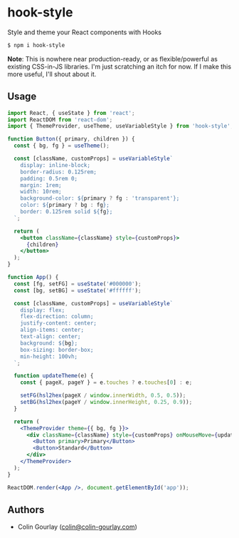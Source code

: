 # hook-style

Style and theme your React components with Hooks

```sh
$ npm i hook-style
```

**Note**: This is nowhere near production-ready, or as flexible/powerful as existing CSS-in-JS libraries. I'm just scratching an itch for now. If I make this more useful, I'll shout about it.

## Usage

```jsx
import React, { useState } from 'react';
import ReactDOM from 'react-dom';
import { ThemeProvider, useTheme, useVariableStyle } from 'hook-style';

function Button({ primary, children }) {
  const { bg, fg } = useTheme();

  const [className, customProps] = useVariableStyle`
    display: inline-block;
    border-radius: 0.125rem;
    padding: 0.5rem 0;
    margin: 1rem;
    width: 10rem;
    background-color: ${primary ? fg : 'transparent'};
    color: ${primary ? bg : fg};
    border: 0.125rem solid ${fg};
  `;

  return (
    <button className={className} style={customProps}>
      {children}
    </button>
  );
}

function App() {
  const [fg, setFG] = useState('#000000');
  const [bg, setBG] = useState('#ffffff');

  const [className, customProps] = useVariableStyle`
    display: flex;
    flex-direction: column;
    justify-content: center;
    align-items: center;
    text-align: center;
    background: ${bg};
    box-sizing: border-box;
    min-height: 100vh;
  `;

  function updateTheme(e) {
    const { pageX, pageY } = e.touches ? e.touches[0] : e;

    setFG(hsl2hex(pageX / window.innerWidth, 0.5, 0.5));
    setBG(hsl2hex(pageY / window.innerHeight, 0.25, 0.9));
  }

  return (
    <ThemeProvider theme={{ bg, fg }}>
      <div className={className} style={customProps} onMouseMove={updateTheme} onTouchMove={updateTheme}>
        <Button primary>Primary</Button>
        <Button>Standard</Button>
      </div>
    </ThemeProvider>
  );
}

ReactDOM.render(<App />, document.getElementById('app'));
```

## Authors

- Colin Gourlay ([colin@colin-gourlay.com](mailto:colin@colin-gourlay.com))
